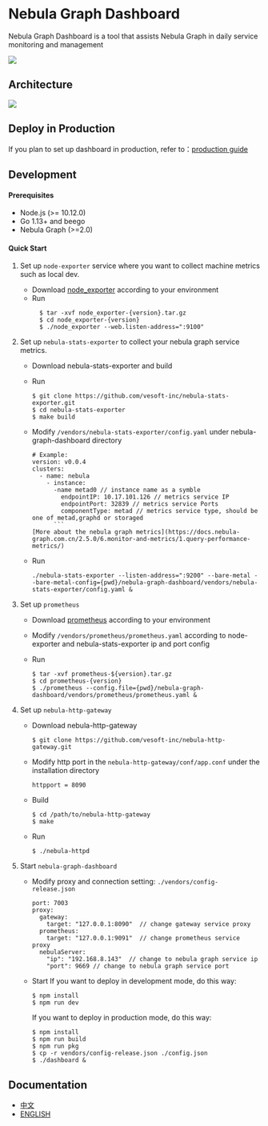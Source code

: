 # Nebula Graph Dashboard
Nebula Graph Dashboard is a tool that assists Nebula Graph in daily service monitoring and management

![](introduction.png)

## Architecture
![](./architecture.png)

## Deploy in Production
If you plan to set up dashboard in production, refer to：[production guide](DEPLOY.md)

## Development 
#### Prerequisites
- Node.js (>= 10.12.0)
- Go 1.13+ and beego
- Nebula Graph (>=2.0)

#### Quick Start
1. Set up `node-exporter` service where you want to collect machine metrics such as local dev.
    - Download [node_exporter](https://prometheus.io/download/#node_exporter) according to your environment
    - Run 
      ```
        $ tar -xvf node_exporter-{version}.tar.gz
        $ cd node_exporter-{version}
        $ ./node_exporter --web.listen-address=":9100"
      ```

2. Set up `nebula-stats-exporter` to collect your nebula graph service metrics.
    - Download nebula-stats-exporter and build
    - Run
      ```
      $ git clone https://github.com/vesoft-inc/nebula-stats-exporter.git
      $ cd nebula-stats-exporter
      $ make build
      ```

    - Modify `/vendors/nebula-stats-exporter/config.yaml` under nebula-graph-dashboard directory
      ```
      # Example:
      version: v0.0.4
      clusters:
        - name: nebula
          - instance: 
            -name metad0 // instance name as a symble
              endpointIP: 10.17.101.126 // metrics service IP
              endpointPort: 32839 // metrics service Ports
              componentType: metad // metrics service type, should be one of metad,graphd or storaged
            ```
      [More about the nebula graph metrics](https://docs.nebula-graph.com.cn/2.5.0/6.monitor-and-metrics/1.query-performance-metrics/)
    - Run
      ```
      ./nebula-stats-exporter --listen-address=":9200" --bare-metal --bare-metal-config={pwd}/nebula-graph-dashboard/vendors/nebula-stats-exporter/config.yaml &
      ```
  
3. Set up `prometheus`
    - Download [prometheus](https://prometheus.io/download/#prometheus) according to your environment

    - Modify `/vendors/prometheus/prometheus.yaml` according to node-exporter and nebula-stats-exporter ip and port config

    - Run
      ```
      $ tar -xvf prometheus-${version}.tar.gz
      $ cd prometheus-{version}
      $ ./prometheus --config.file={pwd}/nebula-graph-dashboard/vendors/prometheus/prometheus.yaml &
      ```

4. Set up `nebula-http-gateway`

    - Download nebula-http-gateway
      ```
      $ git clone https://github.com/vesoft-inc/nebula-http-gateway.git
      ```
  
    - Modify http port in the `nebula-http-gateway/conf/app.conf` under the installation directory
      ```
      httpport = 8090
      ```
    - Build
      ```
      $ cd /path/to/nebula-http-gateway
      $ make
      ```
    - Run 
      ```
      $ ./nebula-httpd
      ```

5. Start `nebula-graph-dashboard`
    - Modify proxy and connection setting: `./vendors/config-release.json`
      ```
      port: 7003
      proxy:
        gateway:
          target: "127.0.0.1:8090"  // change gateway service proxy
        prometheus:
          target: "127.0.0.1:9091"  // change prometheus service proxy
        nebulaServer:
          "ip": "192.168.8.143"  // change to nebula graph service ip
          "port": 9669 // change to nebula graph service port
      ```

    - Start
      If you want to deploy in development mode, do this way:
      ```
      $ npm install
      $ npm run dev
      ```
      If you want to deploy in production mode, do this way:
      ```
      $ npm install
      $ npm run build
      $ npm run pkg
      $ cp -r vendors/config-release.json ./config.json
      $ ./dashboard &
      ```

## Documentation 

+ [中文](https://docs.nebula-graph.com.cn/3.2.0/nebula-dashboard/1.what-is-dashboard/)
+ [ENGLISH](https://docs.nebula-graph.io/3.2.0/nebula-dashboard/1.what-is-dashboard/)
